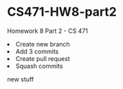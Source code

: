 # CS471-HW8-part2
Homework 8 Part 2 - CS 471

<li> Create new branch
<li> Add 3 commits
<li> Create pull request
<li> Squash commits 

new stuff<br>